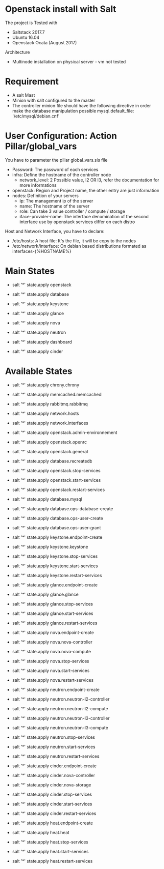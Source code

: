 # Openstack install with Salt

The project is Tested with
- Saltstack 2017.7
- Ubuntu 16.04
- Openstack Ocata (August 2017)

Architecture
- Multinode installation on physical server - vm not tested

# Requirement
- A salt Mast
- Minion with salt configured to the master
- The controller minion file should have the following directive in order make the database manipulation possible
mysql.default_file: '/etc/mysql/debian.cnf'


# User Configuration: Action Pillar/global_vars

You have to parameter the pillar global_vars.sls file
- Password:     The password of each services
- infra:        Define the hostname of the controller node
    - network_level:    2 Possible value, l2 OR l3, refer the documentation for more informations 
- openstack:    Region and Project name, the other entry are just information
- nodes:        Definition of your servers
    - ip:                   The management ip of the server
    - name:                 The hostname of the server
    - role:                 Can take 3 value controller / compute / storage
    - iface-provider-name:  The interface denomination of the second interface use by openstack services differ on each distro 

Host and Network Interface, you have to declare: 
- /etc/hosts: A host file: It's the file, it will be copy to the nodes 
- /etc/network/interface: On debian based distributions formated as interfaces-{%HOSTNAME%}


# Main States

- salt '*' state.apply openstack

- salt '*' state.apply database

- salt '*' state.apply keystone

- salt '*' state.apply glance

- salt '*' state.apply nova

- salt '*' state.apply neutron

- salt '*' state.apply dashboard

- salt '*' state.apply cinder

# Available States

- salt '*' state.apply chrony.chrony

- salt '*' state.apply memcached.memcached

- salt '*' state.apply rabbitmq.rabbitmq

- salt '*' state.apply network.hosts

- salt '*' state.apply network.interfaces

- salt '*' state.apply openstack.admin-environnement

- salt '*' state.apply openstack.openrc

- salt '*' state.apply openstack.general

- salt '*' state.apply database.recreatedb

- salt '*' state.apply openstack.stop-services

- salt '*' state.apply openstack.start-services

- salt '*' state.apply openstack.restart-services

- salt '*' state.apply database.mysql

- salt '*' state.apply database.ops-database-create

- salt '*' state.apply database.ops-user-create

- salt '*' state.apply database.ops-user-grant

- salt '*' state.apply keystone.endpoint-create

- salt '*' state.apply keystone.keystone

- salt '*' state.apply keystone.stop-services

- salt '*' state.apply keystone.start-services

- salt '*' state.apply keystone.restart-services

- salt '*' state.apply glance.endpoint-create

- salt '*' state.apply glance.glance

- salt '*' state.apply glance.stop-services

- salt '*' state.apply glance.start-services

- salt '*' state.apply glance.restart-services

- salt '*' state.apply nova.endpoint-create

- salt '*' state.apply nova.nova-controller

- salt '*' state.apply nova.nova-compute

- salt '*' state.apply nova.stop-services

- salt '*' state.apply nova.start-services

- salt '*' state.apply nova.restart-services

- salt '*' state.apply neutron.endpoint-create

- salt '*' state.apply neutron.neutron-l2-controller

- salt '*' state.apply neutron.neutron-l2-compute

- salt '*' state.apply neutron.neutron-l3-controller

- salt '*' state.apply neutron.neutron-l3-compute

- salt '*' state.apply neutron.stop-services

- salt '*' state.apply neutron.start-services

- salt '*' state.apply neutron.restart-services

- salt '*' state.apply cinder.endpoint-create

- salt '*' state.apply cinder.nova-controller

- salt '*' state.apply cinder.nova-storage

- salt '*' state.apply cinder.stop-services

- salt '*' state.apply cinder.start-services

- salt '*' state.apply cinder.restart-services

- salt '*' state.apply heat.endpoint-create

- salt '*' state.apply heat.heat

- salt '*' state.apply heat.stop-services

- salt '*' state.apply heat.start-services

- salt '*' state.apply heat.restart-services

